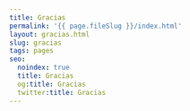 ```yaml
---
title: Gracias
permalink: '{{ page.fileSlug }}/index.html'
layout: gracias.html
slug: gracias
tags: pages
seo:
  noindex: true
  title: Gracias
  og:title: Gracias
  twitter:title: Gracias
---
```



